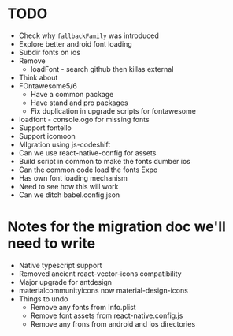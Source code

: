 # TODO
* Check why `fallbackFamily` was introduced
* Explore better android font loading
* Subdir fonts on ios
* Remove
  * loadFont - search github then killas external
* Think about <Text selectable>
* FOntawesome5/6
  * Have a common package
  * Have stand and pro packages
  * Fix duplication in upgrade scripts for fontawesome
* loadfont - console.ogo for missing fonts
* Support fontello
* Support icomoon
* MIgration using js-codeshift
* Can we use react-native-config for assets
* Build script in common to make the fonts dumber
ios
* Can the common code load the fonts
Expo
* Has own font loading mechanism
* Need to see how this will work
* Can we ditch babel.config.json

# Notes for the migration doc we'll need to write
* Native typescript support
* Removed ancient react-vector-icons compatibility
* Major upgrade for antdesign
* materialcommunityicons now material-design-icons
* Things to undo
  * Remove any fonts from Info.plist
  * Remove font assets from react-native.config.js
  * Remove any frons from android and ios directories


